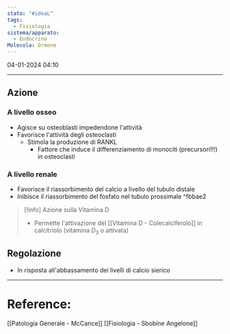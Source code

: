 ```yaml
---
stato: "#ideaL"
tags:
  - Fisiologia
sistema/apparato:
  - Endocrino
Molecola: Ormone
---
```

04-01-2024 04:10

--- 

## Azione
### A livello osseo
- Agisce su osteoblasti impedendone l'attività
- Favorisce l'attività degli osteoclasti
    - Stimola la produzione di RANKL
        - Fattore che induce il differenziamento di monociti (precursori!!!) in osteoclasti
### A livello renale
- Favorisce il riassorbimento del calcio a livello del tubulo distale 
- Inibisce il riassorbimento del fosfato nel tubulo prossimale ^fbbae2
>[!info] Azione sulla Vitamina D
>- Permette l'attivazione del [[Vitamina D - Colecalciferolo]] in calcitriolo (vitamina $D_3$ o attivata)
## Regolazione
- In risposta all'abbassamento dei livelli di calcio sierico



--- 
# Reference: 
[[Patologia Generale - McCance]]
[[Fisiologia - Sbobine Angelone]]
